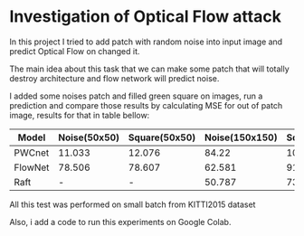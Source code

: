 # Investigation of Optical Flow attack
In this project I tried to add patch with random noise into input image and predict Optical Flow on changed it.

The main idea about this task that we can make some patch that will totally destroy architecture and flow network will predict noise.

I added some noises patch and filled green square on images, run a prediction and compare those results by calculating MSE for out of patch image, results for that in table bellow:

| Model   | Noise(50x50) | Square(50x50) | Noise(150x150) | Square(150x150) |
|---------|--------------|---------------|------------| ---|
| PWCnet  | 11.033       | 12.076        | 84.22      | 100.923 |
| FlowNet | 78.506       | 78.607        | 62.581 | 91.921 |
| Raft    | -            | -             | 50.787 | 73.691 |

All this test was performed on small batch from KITTI2015 dataset

Also, i add a code to run this experiments on Google Colab.